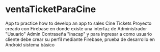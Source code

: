 # ventaTicketParaCine
App to practice how to develop an app to sales Cine Tickets
Proyecto creado con Firebase en donde existe una interfaz de Administrador "Usuario" Admin Contraseña "inacap" y para ingresar a como usuario cliente debe crear su perfil mediante Firebase, prueba de desarrollo en Android sistema básico 
